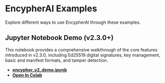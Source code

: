 # EncypherAI Examples

Explore different ways to use EncypherAI through these examples.

## Jupyter Notebook Demo (v2.3.0+)

This notebook provides a comprehensive walkthrough of the core features introduced in v2.3.0, including Ed25519 digital signatures, key management, basic and manifest formats, and tamper detection.

- [**encypher_v2_demo.ipynb**](./encypher_v2_demo.ipynb)
- [**Open In Colab**](https://colab.research.google.com/drive/1MAlmz2kca7kIHq4MaIuGG3HNIY0cMgzw?usp=sharing)
